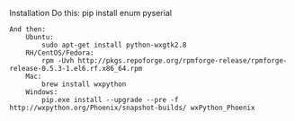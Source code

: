 Installation
	Do this:
		pip install enum pyserial

	And then:
		Ubuntu:
			sudo apt-get install python-wxgtk2.8
		RH/CentOS/Fedora:
			rpm -Uvh http://pkgs.repoforge.org/rpmforge-release/rpmforge-release-0.5.3-1.el6.rf.x86_64.rpm
		Mac:
			brew install wxpython
		Windows:
			pip.exe install --upgrade --pre -f http://wxpython.org/Phoenix/snapshot-builds/ wxPython_Phoenix
